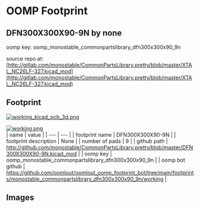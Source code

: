 # OOMP Footprint  
## DFN300X300X90-9N  by none  
  
oomp key: oomp_monostable_commonpartslibrary_dfn300x300x90_9n  
  
source repo at: [http://gitlab.com/monostable/CommonPartsLibrary.pretty/blob/master/XTAL_NC26LF-327.kicad_mod](http://gitlab.com/monostable/CommonPartsLibrary.pretty/blob/master/XTAL_NC26LF-327.kicad_mod)  
## Footprint  
  
[![working_kicad_pcb_3d.png](working_kicad_pcb_3d_600.png)](working_kicad_pcb_3d.png)  
  
[![working.png](working_600.png)](working.png)  
| name | value | 
| --- | --- | 
| footprint name | DFN300X300X90-9N | 
| footprint description | None | 
| number of pads | 9 | 
| github path | http://github.com/monostable/CommonPartsLibrary.pretty/blob/master/DFN300X300X90-9N.kicad_mod | 
| oomp key | oomp_monostable_commonpartslibrary_dfn300x300x90_9n | 
| oomp bot github | https://github.com/oomlout/oomlout_oomp_footprint_bot/tree/main/footprints/monostable_commonpartslibrary_dfn300x300x90_9n/working | 
## Images  

